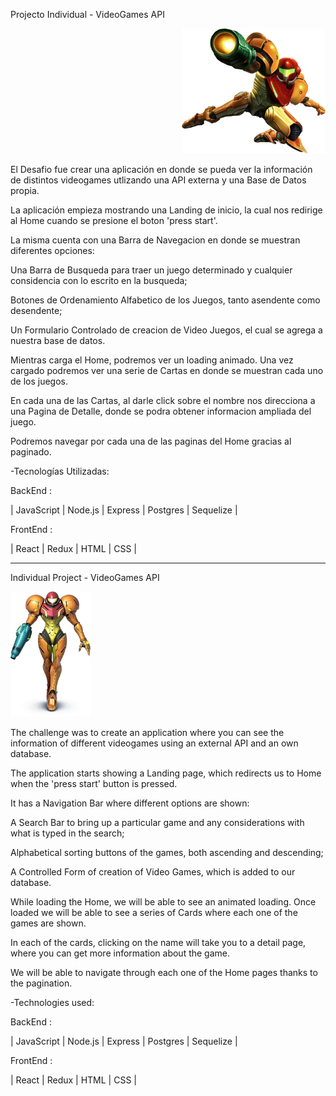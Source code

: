 Projecto Individual - VideoGames API

<p align="right">
  <img height="200" src="./Samus-Aran.png" />
</p>

El Desafio fue crear una aplicación en donde se pueda ver la información de distintos videogames utlizando una API externa y una Base de Datos propia.

La aplicación empieza mostrando una Landing de inicio, la cual nos redirige al Home cuando se presione el boton  'press start'.

La misma cuenta con una Barra de Navegacion en donde se muestran diferentes opciones:

Una Barra de Busqueda para traer un juego determinado y cualquier considencia con lo escrito en la busqueda;

Botones de Ordenamiento Alfabetico de los Juegos, tanto asendente como desendente;

Un Formulario Controlado de creacion de Video Juegos, el cual se agrega a nuestra base de datos.

Mientras carga el Home, podremos ver un loading animado. Una vez cargado podremos ver una serie de Cartas en donde se muestran cada uno de los juegos.

En cada una de las Cartas, al darle click sobre el nombre nos direcciona a una Pagina de Detalle, donde se podra obtener informacion ampliada del juego.

Podremos navegar por cada una de las paginas del Home gracias al paginado.

-Tecnologías Utilizadas:

 BackEnd :

| JavaScript |   Node.js  | Express |  Postgres  | Sequelize |


FrontEnd :

| React | Redux | HTML | CSS |

--------------------------------------------------------------------------------------------
Individual Project - VideoGames API
<p align="left">
  <img height="200" src="./samus.jpg" />
</p>

The challenge was to create an application where you can see the information of different videogames using an external API and an own database.

The application starts showing a Landing page, which redirects us to Home when the 'press start' button is pressed.

It has a Navigation Bar where different options are shown:

A Search Bar to bring up a particular game and any considerations with what is typed in the search;

Alphabetical sorting buttons of the games, both ascending and descending;

A Controlled Form of creation of Video Games, which is added to our database.

While loading the Home, we will be able to see an animated loading. Once loaded we will be able to see a series of Cards where each one of the games are shown.

In each of the cards, clicking on the name will take you to a detail page, where you can get more information about the game.

We will be able to navigate through each one of the Home pages thanks to the pagination.

-Technologies used:

 BackEnd :

| JavaScript |   Node.js  | Express |  Postgres  | Sequelize |


FrontEnd :

| React | Redux | HTML | CSS |